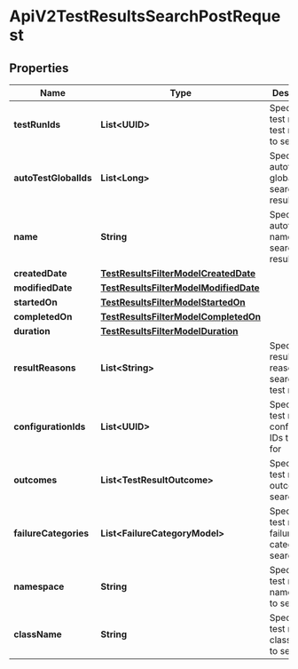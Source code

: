 

# ApiV2TestResultsSearchPostRequest


## Properties

| Name | Type | Description | Notes |
|------------ | ------------- | ------------- | -------------|
|**testRunIds** | **List&lt;UUID&gt;** | Specifies a test result test run IDs to search for |  [optional] |
|**autoTestGlobalIds** | **List&lt;Long&gt;** | Specifies an autotest global IDs to search results for |  [optional] |
|**name** | **String** | Specifies an autotest name to search results for |  [optional] |
|**createdDate** | [**TestResultsFilterModelCreatedDate**](TestResultsFilterModelCreatedDate.md) |  |  [optional] |
|**modifiedDate** | [**TestResultsFilterModelModifiedDate**](TestResultsFilterModelModifiedDate.md) |  |  [optional] |
|**startedOn** | [**TestResultsFilterModelStartedOn**](TestResultsFilterModelStartedOn.md) |  |  [optional] |
|**completedOn** | [**TestResultsFilterModelCompletedOn**](TestResultsFilterModelCompletedOn.md) |  |  [optional] |
|**duration** | [**TestResultsFilterModelDuration**](TestResultsFilterModelDuration.md) |  |  [optional] |
|**resultReasons** | **List&lt;String&gt;** | Specifies result reasons for searching test results |  [optional] |
|**configurationIds** | **List&lt;UUID&gt;** | Specifies a test result configuration IDs to search for |  [optional] |
|**outcomes** | **List&lt;TestResultOutcome&gt;** | Specifies a test result outcomes to search for |  [optional] |
|**failureCategories** | **List&lt;FailureCategoryModel&gt;** | Specifies a test result failure categories to search for |  [optional] |
|**namespace** | **String** | Specifies a test result namespace to search for |  [optional] |
|**className** | **String** | Specifies a test result class name to search for |  [optional] |




